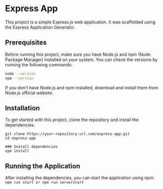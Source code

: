 # Express App

This project is a simple Express.js web application. It was scaffolded using the Express Application Generator.

## Prerequisites

Before running this project, make sure you have Node.js and npm (Node Package Manager) installed on your system. You can check the versions by running the following commands:

```bash
node --version
npm --version
```

If you don't have Node.js and npm installed, download and install them from Node.js official website.


## Installation
To get started with this project, clone the repository and install the dependencies.

```
git clone https://your-repository-url.com/express-app.git
cd express-app

### Install dependencies
npm install
```
## Running the Application

After installing the dependencies, you can start the application using npm.
`npm run start or npm run serverstart`